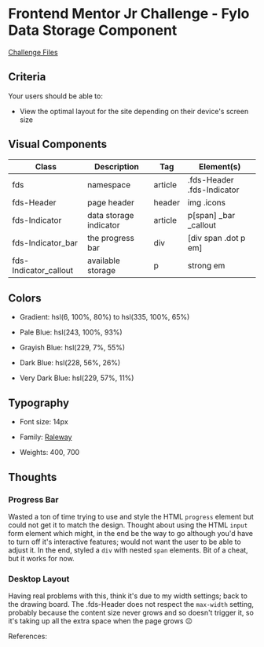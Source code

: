 # Frontend Mentor Jr Challenge - Fylo Data Storage Component

[Challenge Files](https://www.frontendmentor.io/challenges/fylo-data-storage-component-1dZPRbV5n)

## Criteria

Your users should be able to:

- View the optimal layout for the site depending on their device's screen size

## Visual Components

| Class                 | Description            | Tag     | Element(s)                 |
| --------------------- | ---------------------- | ------- | -------------------------- |
| fds                   | namespace              | article | .fds-Header .fds-Indicator |
| fds-Header            | page header            | header  | img .icons                 |
| fds-Indicator         | data storage indicator | article | p[span] \_bar \_callout    |
| fds-Indicator_bar     | the progress bar       | div     | [div span .dot p em]       |
| fds-Indicator_callout | available storage      | p       | strong em                  |

## Colors

- Gradient: hsl(6, 100%, 80%) to hsl(335, 100%, 65%)

- Pale Blue: hsl(243, 100%, 93%)
- Grayish Blue: hsl(229, 7%, 55%)
- Dark Blue: hsl(228, 56%, 26%)
- Very Dark Blue: hsl(229, 57%, 11%)

## Typography

- Font size: 14px

- Family: [Raleway](https://fonts.google.com/specimen/Raleway)
- Weights: 400, 700

## Thoughts

### Progress Bar

Wasted a ton of time trying to use and style the HTML `progress` element but
could not get it to match the design. Thought about using the HTML `input` form
element which might, in the end be the way to go although you'd have to turn off
it's interactive features; would not want the user to be able to adjust it. In
the end, styled a `div` with nested `span` elements. Bit of a cheat, but it
works for now.

### Desktop Layout

Having real problems with this, think it's due to my width settings; back to the
drawing board. The .fds-Header does not respect the `max-width` setting,
probably because the content size never grows and so doesn't trigger it, so it's
taking up all the extra space when the page grows ☹️

References:
